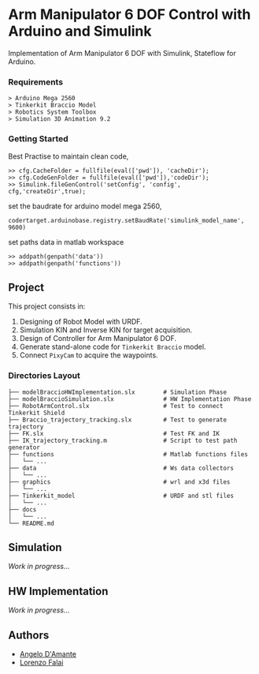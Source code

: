 # Arm Manipulator 6 DOF Control with Arduino and Simulink
Implementation of Arm Manipulator 6 DOF with Simulink, Stateflow for Arduino.

### Requirements
```
> Arduino Mega 2560
> Tinkerkit Braccio Model
> Robotics System Toolbox
> Simulation 3D Animation 9.2
```

### Getting Started
Best Practise to maintain clean code,
```
>> cfg.CacheFolder = fullfile(eval(['pwd']), 'cacheDir');
>> cfg.CodeGenFolder = fullfile(eval(['pwd']),'codeDir');
>> Simulink.fileGenControl('setConfig', 'config', cfg,'createDir',true);
```
set the baudrate for arduino model mega 2560,
```
codertarget.arduinobase.registry.setBaudRate('simulink_model_name', 9600)
```
set paths data in matlab workspace
```
>> addpath(genpath('data'))
>> addpath(genpath('functions'))
```

## Project
This project consists in:
1. Designing of Robot Model with URDF.
2. Simulation KIN and Inverse KIN for target acquisition.
3. Design of Controller for Arm Manipulator 6 DOF.
4. Generate stand-alone code for `Tinkerkit Braccio` model.
5. Connect `PixyCam` to acquire the waypoints. 

### Directories Layout
```
├── modelBraccioHWImplementation.slx        # Simulation Phase
├── modelBraccioSimulation.slx              # HW Implementation Phase
├── RobotArmControl.slx                     # Test to connect Tinkerkit Shield
├── Braccio_trajectory_tracking.slx         # Test to generate trajectory
├── FK.slx                                  # Test FK and IK
├── IK_trajectory_tracking.m                # Script to test path generator
├── functions                               # Matlab functions files
│   └── ...
├── data                                    # Ws data collectors
│   └── ...
├── graphics                                # wrl and x3d files
│   └── ...
├── Tinkerkit_model                         # URDF and stl files 
│   └── ...
├── docs
│   └── ...
└── README.md
```
<!-- Forse sarebbe meglio suddividere in cartelle gli script e i modelli -->

## Simulation
<i> Work in progress... </i>

## HW Implementation
<i> Work in progress... </i>

## Authors
- <a href=https://github.com/AngeloDamante> Angelo D'Amante </a>
- <a href=https://github.com/LorisYo> Lorenzo Falai </a>
